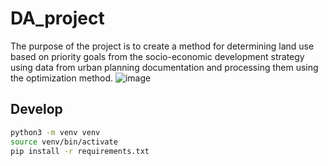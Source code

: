 # DA_project
The purpose of the project is to create a method for determining land use based on priority goals from the socio-economic development strategy using data from urban planning documentation and processing them using the optimization method.
![image](https://github.com/user-attachments/assets/2776eb44-57f9-429e-9128-af06052e1ac1)
## Develop

```bash
python3 -m venv venv
source venv/bin/activate
pip install -r requirements.txt
```
